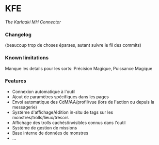KFE
===

_The Karlaaki MH Connector_



### Changelog
(beaucoup trop de choses éparses, autant suivre le fil des commits)

### Known limitations

Manque les details pour les sorts: Précision Magique, Puissance Magique

### Features

- Connexion automatique à l'outil
- Ajout de paramètres spécifiques dans les pages
- Envoi automatique des CdM/AA/profil/vue (lors de l'action ou depuis la messagerie)
- Système d'affichage/édition in-situ de tags sur les monstres/trolls/lieux/trésors
- Affichage des trolls cachés/invisibles connus dans l'outil
- Système de gestion de missions
- Base interne de données de monstres
- ...
